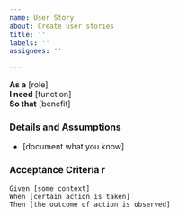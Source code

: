```yaml
---
name: User Story
about: Create user stories
title: ''
labels: ''
assignees: ''

---
```


**As a** [role]  
 **I need** [function]  
 **So that** [benefit]  
   
 ### Details and Assumptions
 * [document what you know]
   
 ### Acceptance Criteria  r 
   
 ```gherkin
 Given [some context]
 When [certain action is taken]
 Then [the outcome of action is observed]
 ```
